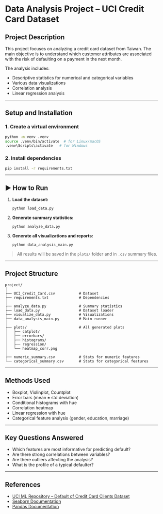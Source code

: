 #  Data Analysis Project – UCI Credit Card Dataset

##  Project Description

This project focuses on analyzing a credit card dataset from Taiwan. The main objective is to understand which customer attributes are associated with the risk of defaulting on a payment in the next month.

The analysis includes:
- Descriptive statistics for numerical and categorical variables
- Various data visualizations
- Correlation analysis
- Linear regression analysis

---

##  Setup and Installation

### 1. Create a virtual environment

```bash
python -m venv .venv
source .venv/bin/activate  # for Linux/macOS
.venv\Scripts\activate   # for Windows
```

### 2. Install dependencies

```bash
pip install -r requirements.txt
```

---

## ▶ How to Run

1. **Load the dataset:**
   ```bash
   python load_data.py
   ```

2. **Generate summary statistics:**
   ```bash
   python analyze_data.py
   ```

3. **Generate all visualizations and reports:**
   ```bash
   python data_analysis_main.py
   ```

> All results will be saved in the `plots/` folder and in `.csv` summary files.

---

##  Project Structure

```
project/
│
├── UCI_Credit_Card.csv           # Dataset
├── requirements.txt              # Dependencies
│
├── analyze_data.py               # Summary statistics
├── load_data.py                  # Dataset loader
├── visualize_data.py             # Visualizations
├── data_analysis_main.py         # Main runner
│
├── plots/                        # All generated plots
│   ├── catplot/
│   ├── errorbars/
│   ├── histograms/
│   ├── regression/
│   └── heatmap_corr.png
│
├── numeric_summary.csv           # Stats for numeric features
└── categorical_summary.csv       # Stats for categorical features
```

---

##  Methods Used

- Boxplot, Violinplot, Countplot
- Error bars (mean ± std deviation)
- Conditional histograms with hue
- Correlation heatmap
- Linear regression with hue
- Categorical feature analysis (gender, education, marriage)

---

##  Key Questions Answered

- Which features are most informative for predicting default?
- Are there strong correlations between variables?
- Are there outliers affecting the analysis?
- What is the profile of a typical defaulter?

---


##  References

- [UCI ML Repository – Default of Credit Card Clients Dataset](https://archive.ics.uci.edu/ml/datasets/default+of+credit+card+clients)
- [Seaborn Documentation](https://seaborn.pydata.org/)
- [Pandas Documentation](https://pandas.pydata.org/)
